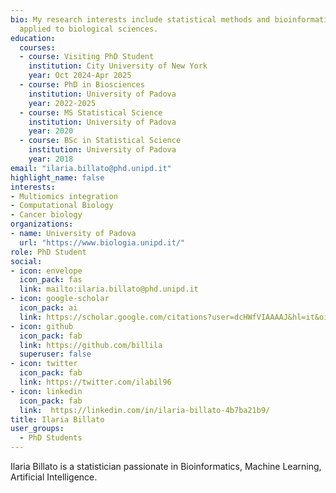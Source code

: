 ```yaml
---
bio: My research interests include statistical methods and bioinformatic 
  applied to biological sciences.
education:
  courses:
  - course: Visiting PhD Student
    institution: City University of New York
    year: Oct 2024-Apr 2025
  - course: PhD in Biosciences
    institution: University of Padova
    year: 2022-2025
  - course: MS Statistical Science
    institution: University of Padova
    year: 2020
  - course: BSc in Statistical Science
    institution: University of Padova
    year: 2018
email: "ilaria.billato@phd.unipd.it"
highlight_name: false
interests:
- Multiomics integration
- Computational Biology
- Cancer biology
organizations:
- name: University of Padova
  url: "https://www.biologia.unipd.it/"
role: PhD Student
social:
- icon: envelope
  icon_pack: fas
  link: mailto:ilaria.billato@phd.unipd.it
- icon: google-scholar
  icon_pack: ai
  link: https://scholar.google.com/citations?user=dcHWfVIAAAAJ&hl=it&oi=ao
- icon: github
  icon_pack: fab
  link: https://github.com/billila
  superuser: false
- icon: twitter
  icon_pack: fab
  link: https://twitter.com/ilabil96
- icon: linkedin
  icon_pack: fab
  link:  https://linkedin.com/in/ilaria-billato-4b7ba21b9/
title: Ilaria Billato
user_groups:
  - PhD Students
---
```


Ilaria Billato is a statistician passionate in Bioinformatics, Machine Learning, Artificial Intelligence.